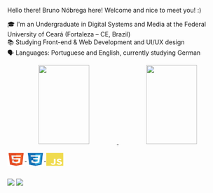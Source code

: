 Hello there! Bruno Nóbrega here! Welcome and nice to meet you! :)

🎓 I'm an Undergraduate in Digital Systems and Media at the Federal University of Ceará (Fortaleza – CE, Brazil)<br>
📚 Studying Front-end & Web Development and UI/UX design<br>
🗣 Languages: Portuguese and English, currently studying German<br>

<div align="center">
  <a href="https://github.com/nobrnbruno">
  <img height="180em" width="48%" src="https://github-readme-stats.vercel.app/api?username=nobrnbruno&show_icons=true&theme=dracula&include_all_commits=true&count_private=true"/>
  <img height="180em" width="48%" src="https://github-readme-stats.vercel.app/api/top-langs/?username=nobrnbruno&layout=compact&langs_count=7&theme=dracula"/>
</div>

 </div>
  <div style="display: inline"> <br>
  <img align="center" alt="nobrnbruno-HTML" height="30" width="40" src="https://raw.githubusercontent.com/devicons/devicon/master/icons/html5/html5-original.svg">
  <img align="center" alt="nobrnbruno-CSS" height="30" width="40" src="https://raw.githubusercontent.com/devicons/devicon/master/icons/css3/css3-original.svg">
  <img align="center" alt="nobrnbruno-Js" height="30" width="40" src="https://raw.githubusercontent.com/devicons/devicon/master/icons/javascript/javascript-plain.svg">
</div>
  
 ##
  
  <div> 
  <a href="https://www.linkedin.com/in/brunonobregadev/" target="_blank"><img src="https://img.shields.io/badge/-LinkedIn-%230077B5?style=for-the-badge&logo=linkedin&logoColor=white" target="_blank"></a> 
  <a href = "mailto:bruno.nobrega@alu.ufc.br"><img src="https://img.shields.io/badge/-Email-%23333?style=for-the-badge&logo=gmail&logoColor=white" target="_blank"></a>
  </div>
